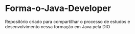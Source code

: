 # Forma-o-Java-Developer
Repositório criado para compartilhar o processo de estudos e desenvolvimento nessa formação em Java pela DIO
